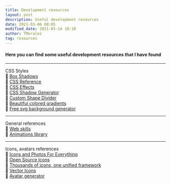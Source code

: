```yaml
---
title: Development resources
layout: post
description: Useful development resources
date: 2021-03-06 00:05
modified_date: 2021-03-14 18:10
author: TMorales
tag: resources
---
```

#### Here you can find some useful development resources that I have found
---
CSS Styles\
🔗 <a href="https://box-shadow.dev/" target="_blank">Box Shadows</a>\
🔗 <a href="https://cssreference.io/" target="_blank">CSS Reference</a>\
🔗 <a href="https://emilkowalski.github.io/css-effects-snippets/" target="_blank">CSS Effects</a>\
🔗 <a href="https://neumorphism.io/" target="_blank">CSS Shadow Generator</a>\
🔗 <a href="https://www.shapedivider.app/" target="_blank">Custom Shape Divider</a>\
🔗 <a href="https://uigradients.com/" target="_blank">Beautiful colored gradients</a>\
🔗 <a href="https://bgjar.com/" target="_blank">Free svg background generator</a>

---
General references\
🔗 <a href="https://andreasbm.github.io/web-skills/" target="_blank">Web skills</a>\
🔗 <a href="https://animate.style/" target="_blank">Animations library</a>

---
Icons, avatars references\
🔗 <a href="https://thenounproject.com/" target="_blank">Icons and Photos For Everything</a>\
🔗 <a href="https://ionicons.com/" target="_blank">Open Source Icons</a>\
🔗 <a href="https://iconify.design/" target="_blank">Thousands of icons, one unified framework</a>\
🔗 <a href="https://fontawesome.com/" target="_blank">Vector Icons</a>\
🔗 <a href="https://getavataaars.com/" target="_blank">Avatar generator</a>